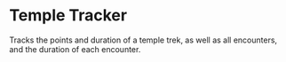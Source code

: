 # Temple Tracker
Tracks the points and duration of a temple trek, as well as all encounters, and the duration of each encounter.